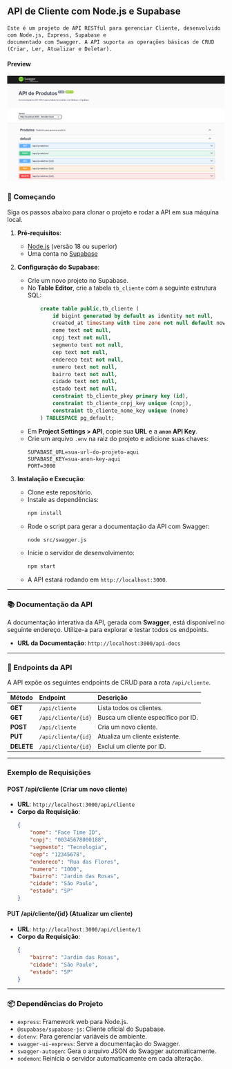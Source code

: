 ## API de Cliente com Node.js e Supabase
```
Este é um projeto de API RESTful para gerenciar Cliente, desenvolvido com Node.js, Express, Supabase e 
documentado com Swagger. A API suporta as operações básicas de CRUD (Criar, Ler, Atualizar e Deletar).
```

#### Preview
<img src="./preview/principal.png" alt="">

### 🚀 Começando

Siga os passos abaixo para clonar o projeto e rodar a API em sua máquina local.

1.  **Pré-requisitos**:
    * [Node.js](https://nodejs.org/) (versão 18 ou superior)
    * Uma conta no [Supabase](https://supabase.com/)

2.  **Configuração do Supabase**:
    * Crie um novo projeto no Supabase.
    * No **Table Editor**, crie a tabela `tb_cliente` com a seguinte estrutura SQL:
        ```sql
            create table public.tb_cliente (
                id bigint generated by default as identity not null,
                created_at timestamp with time zone not null default now(),
                nome text not null,
                cnpj text not null,
                segmento text not null,
                cep text not null,
                endereco text not null,
                numero text not null,
                bairro text not null,
                cidade text not null,
                estado text not null,
                constraint tb_cliente_pkey primary key (id),
                constraint tb_cliente_cnpj_key unique (cnpj),
                constraint tb_cliente_nome_key unique (nome)
            ) TABLESPACE pg_default;
        ```
    * Em **Project Settings > API**, copie sua **URL** e a **`anon` API Key**.
    * Crie um arquivo `.env` na raiz do projeto e adicione suas chaves:
        ```env
        SUPABASE_URL=sua-url-do-projeto-aqui
        SUPABASE_KEY=sua-anon-key-aqui
        PORT=3000
        ```

3.  **Instalação e Execução**:
    * Clone este repositório.
    * Instale as dependências:
        ```bash
        npm install
        ```
    * Rode o script para gerar a documentação da API com Swagger:
        ```bash
        node src/swagger.js
        ```
    * Inicie o servidor de desenvolvimento:
        ```bash
        npm start
        ```
    * A API estará rodando em `http://localhost:3000`.

---

### 📚 Documentação da API

A documentação interativa da API, gerada com **Swagger**, está disponível no seguinte endereço. 
Utilize-a para explorar e testar todos os endpoints.

* **URL da Documentação**: `http://localhost:3000/api-docs`

---

### 🔑 Endpoints da API

A API expõe os seguintes endpoints de CRUD para a rota `/api/cliente`.

| Método | Endpoint | Descrição |
| :--- | :--- | :--- |
| **GET** | `/api/cliente` | Lista todos os clientes. |
| **GET** | `/api/cliente/{id}` | Busca um cliente específico por ID. |
| **POST** | `/api/cliente` | Cria um novo cliente. |
| **PUT** | `/api/cliente/{id}` | Atualiza um cliente existente. |
| **DELETE** | `/api/cliente/{id}` | Exclui um cliente por ID. |

---

### Exemplo de Requisições

#### **POST /api/cliente** (Criar um novo cliente)

* **URL**: `http://localhost:3000/api/cliente`
* **Corpo da Requisição**:
    ```json
    {
        "nome": "Face Time ID",
        "cnpj": "00345678000188",
        "segmento": "Tecnologia",
        "cep": "12345678",
        "endereco": "Rua das Flores",
        "numero": "1000",
        "bairro": "Jardim das Rosas",
        "cidade": "São Paulo",
        "estado": "SP"
    }
    ```

#### **PUT /api/cliente/{id}** (Atualizar um cliente)

* **URL**: `http://localhost:3000/api/cliente/1`
* **Corpo da Requisição**:
    ```json
    {
        "bairro": "Jardim das Rosas",
        "cidade": "São Paulo",
        "estado": "SP"
    }
    ```

---

### 📦 Dependências do Projeto

* `express`: Framework web para Node.js.
* `@supabase/supabase-js`: Cliente oficial do Supabase.
* `dotenv`: Para gerenciar variáveis de ambiente.
* `swagger-ui-express`: Serve a documentação do Swagger.
* `swagger-autogen`: Gera o arquivo JSON do Swagger automaticamente.
* `nodemon`: Reinicia o servidor automaticamente em cada alteração.